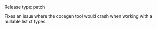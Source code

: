 Release type: patch

Fixes an issue where the codegen tool would crash when working with a nullable list of types.
